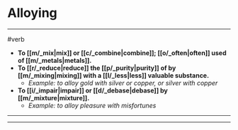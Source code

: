 # Alloying
---
#verb
- **To [[m/_mix|mix]] or [[c/_combine|combine]]; [[o/_often|often]] used of [[m/_metals|metals]].**
- **To [[r/_reduce|reduce]] the [[p/_purity|purity]] of by [[m/_mixing|mixing]] with a [[l/_less|less]] valuable substance.**
	- _Example: to alloy gold with silver or copper, or silver with copper_
- **To [[i/_impair|impair]] or [[d/_debase|debase]] by [[m/_mixture|mixture]].**
	- _Example: to alloy pleasure with misfortunes_
---
---
